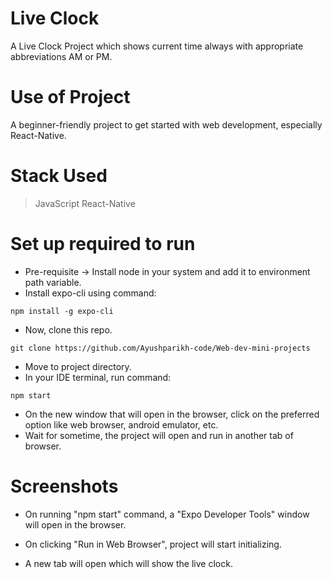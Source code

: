 # Live Clock
A Live Clock Project which shows current time always with appropriate abbreviations AM or PM.

# Use of Project
A beginner-friendly project to get started with web development, especially React-Native. 

# Stack Used
> JavaScript
> React-Native

# Set up required to run
- Pre-requisite -> Install node in your system and add it to environment path variable.
- Install expo-cli using command:
```
npm install -g expo-cli
```
- Now, clone this repo.
```
git clone https://github.com/Ayushparikh-code/Web-dev-mini-projects  
```
- Move to project directory.
- In your IDE terminal, run command:
```
npm start
```
- On the new window that will open in the browser, click on the preferred option like web browser, android emulator, etc.
- Wait for sometime, the project will open and run in another tab of browser.

# Screenshots
- On running "npm start" command, a "Expo Developer Tools" window will open in the browser.
[](./screenshots/developer_tools.png)

- On clicking "Run in Web Browser", project will start initializing.
[](./screenshots/run_in_web_browser.png)
[](./screenshots/project_initialize.png)

- A new tab will open which will show the live clock.
[](./screenshots/live_clock.png)